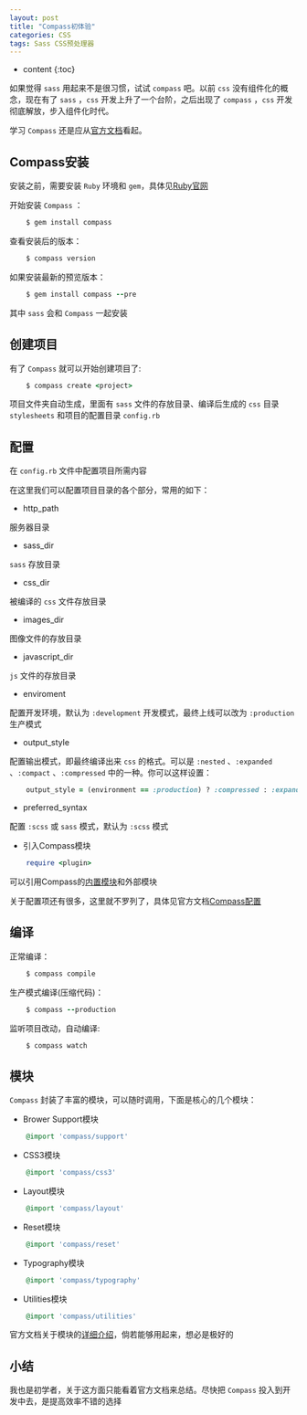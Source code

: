 ```yaml
---
layout: post
title: "Compass初体验"
categories: CSS
tags: Sass CSS预处理器
---
```


* content
{:toc}

如果觉得 `sass` 用起来不是很习惯，试试 `compass` 吧。以前 `css` 没有组件化的概念，现在有了 `sass` ，`css` 开发上升了一个台阶，之后出现了 `compass` ，`css` 开发彻底解放，步入组件化时代。



学习 `Compass` 还是应从[官方文档](http://compass-style.org/install/)看起。

## Compass安装

安装之前，需要安装 `Ruby` 环境和 `gem`，具体见[Ruby官网](http://www.ruby-lang.org/en/)

开始安装 `Compass` ：

```ruby
    $ gem install compass
```

查看安装后的版本：

```ruby
    $ compass version
```

如果安装最新的预览版本：

```ruby
    $ gem install compass --pre
```

其中 `sass` 会和 `Compass` 一起安装

## 创建项目

有了 `Compass` 就可以开始创建项目了:

```ruby
    $ compass create <project>
```

项目文件夹自动生成，里面有 `sass` 文件的存放目录、编译后生成的 `css` 目录 `stylesheets` 和项目的配置目录 `config.rb`

## 配置

在 `config.rb` 文件中配置项目所需内容

在这里我们可以配置项目目录的各个部分，常用的如下：

* http_path

服务器目录

* sass_dir

`sass` 存放目录

* css_dir

被编译的 `css` 文件存放目录

* images_dir

图像文件的存放目录

* javascript_dir 

`js` 文件的存放目录

* enviroment

配置开发环境，默认为 `:development` 开发模式，最终上线可以改为 `:production` 
生产模式

* output_style

配置输出模式，即最终编译出来 `css` 的格式。可以是 `:nested` 、`:expanded` 、`:compact` 、`:compressed` 中的一种。你可以这样设置：

```ruby
    output_style = (environment == :production) ? :compressed : :expanded
```

* preferred_syntax

配置 `:scss` 或 `sass` 模式，默认为 `:scss` 模式

* 引入Compass模块

```ruby
    require <plugin>
```

可以引用Compass的[内置模块](http://compass-style.org/examples/)和外部模块

关于配置项还有很多，这里就不罗列了，具体见官方文档[Compass配置](http://compass-style.org/help/documentation/configuration-reference/)

## 编译

正常编译：

```ruby
    $ compass compile
```

生产模式编译(压缩代码)：

```ruby
    $ compass --production
```

监听项目改动，自动编译:

```ruby
    $ compass watch
```

## 模块

`Compass` 封装了丰富的模块，可以随时调用，下面是核心的几个模块：

* Brower Support模块

```ruby
    @import 'compass/support'
```

* CSS3模块

```ruby
    @import 'compass/css3'
```

* Layout模块

```ruby
    @import 'compass/layout'
```

* Reset模块

```ruby
    @import 'compass/reset'
```

* Typography模块

```ruby
    @import 'compass/typography'
```

* Utilities模块

```ruby
    @import 'compass/utilities'
```

官方文档关于模块的[详细介绍](http://compass-style.org/reference/compass/)，倘若能够用起来，想必是极好的

## 小结

我也是初学者，关于这方面只能看着官方文档来总结。尽快把 `Compass` 投入到开发中去，是提高效率不错的选择